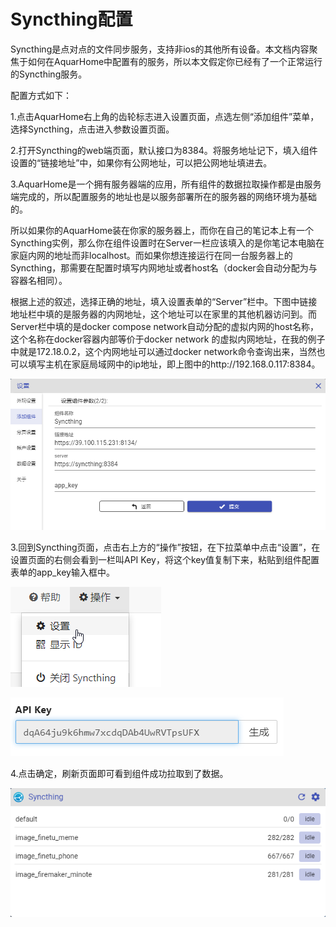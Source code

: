 # Syncthing配置

Syncthing是点对点的文件同步服务，支持非ios的其他所有设备。本文档内容聚焦于如何在AquarHome中配置有的服务，所以本文假定你已经有了一个正常运行的Syncthing服务。

配置方式如下：

1.点击AquarHome右上角的齿轮标志进入设置页面，点选左侧“添加组件”菜单，选择Syncthing，点击进入参数设置页面。

2.打开Syncthing的web端页面，默认接口为8384。将服务地址记下，填入组件设置的“链接地址”中，如果你有公网地址，可以把公网地址填进去。


3.AquarHome是一个拥有服务器端的应用，所有组件的数据拉取操作都是由服务端完成的，所以配置服务的地址也是以服务部署所在的服务器的网络环境为基础的。

所以如果你的AquarHome装在你家的服务器上，而你在自己的笔记本上有一个Syncthing实例，那么你在组件设置时在Server一栏应该填入的是你笔记本电脑在家庭内网的地址而非localhost。而如果你想连接运行在同一台服务器上的Syncthing，那需要在配置时填写内网地址或者host名（docker会自动分配为与容器名相同）。

根据上述的叙述，选择正确的地址，填入设置表单的“Server”栏中。下图中链接地址栏中填的是服务器的内网地址，这个地址可以在家里的其他机器访问到。而Server栏中填的是docker compose network自动分配的虚拟内网的host名称，这个名称在docker容器内部等价于docker network 的虚拟内网地址，在我的例子中就是172.18.0.2，这个内网地址可以通过docker network命令查询出来，当然也可以填写主机在家庭局域网中的ip地址，即上图中的http://192.168.0.117:8384。

![](../images/syncthing/chrome_xl6jIcDFLC.png)

3.回到Syncthing页面，点击右上方的“操作”按钮，在下拉菜单中点击“设置”，在设置页面的右侧会看到一栏叫API Key，将这个key值复制下来，粘贴到组件配置表单的app_key输入框中。

![](../images/syncthing/chrome_gwqUhwsUUe.png)

![](../images/syncthing/chrome_GBzxVkT2Jy.png)

4.点击确定，刷新页面即可看到组件成功拉取到了数据。

![](../images/syncthing/chrome_MRTxhNym5n.png)

